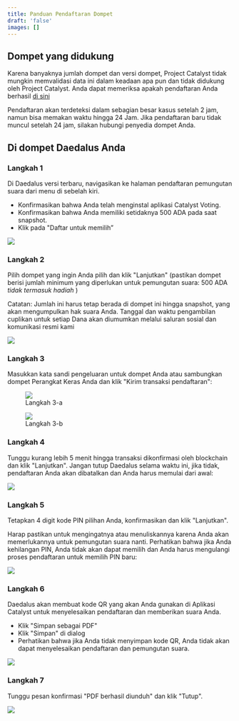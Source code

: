 ```yaml
---
title: Panduan Pendaftaran Dompet
draft: 'false'
images: []
---
```


## Dompet yang didukung

Karena banyaknya jumlah dompet dan versi dompet, Project Catalyst tidak mungkin memvalidasi data ini dalam keadaan apa pun dan tidak didukung oleh Project Catalyst. Anda dapat memeriksa apakah pendaftaran Anda berhasil [di sini](https://verify.testnet.projectcatalyst.io/)

Pendaftaran akan terdeteksi dalam sebagian besar kasus setelah 2 jam, namun bisa memakan waktu hingga 24 Jam. Jika pendaftaran baru tidak muncul setelah 24 jam, silakan hubungi penyedia dompet Anda.

## Di dompet Daedalus Anda

### Langkah 1

Di Daedalus versi terbaru, navigasikan ke halaman pendaftaran pemungutan suara dari menu di sebelah kiri.

- Konfirmasikan bahwa Anda telah menginstal aplikasi Catalyst Voting.
- Konfirmasikan bahwa Anda memiliki setidaknya 500 ADA pada saat snapshot.
- Klik pada "Daftar untuk memilih”

<image src="https://lh4.googleusercontent.com/BfoxzRDCKBpgZacW5VRCOsBYoFjfxFWvMsFbwLFqRRxgzWG3Muz8eJuBic7DaAy39PRJANTPqIdB36o1l-2P8731JZseO0gR8zTL7RlWJstpRC5aeF_IBLP5n2GhpjYwuFqokjVB1wWGJqyacX-uymo"></image>

### Langkah 2

Pilih dompet yang ingin Anda pilih dan klik "Lanjutkan" (pastikan dompet berisi jumlah minimum yang diperlukan untuk pemungutan suara: 500 ADA *tidak termasuk hadiah* )

Catatan: Jumlah ini harus tetap berada di dompet ini hingga snapshot, yang akan mengumpulkan hak suara Anda. Tanggal dan waktu pengambilan cuplikan untuk setiap Dana akan diumumkan melalui saluran sosial dan komunikasi resmi kami

<image src="https://lh5.googleusercontent.com/TT7-OXdNM-KQJlsnST1SRnPNEF89e9B2MxiDML3nDBymYZ8-lY_-H1EnfrfQnHnvBXqTNxKbstQwOLu4od1Mq9M0WyZxlcRqnE8FV_kh7CoM89GbEJXwPJAOpKmMqUGPWlbcLxLUsjKn3BgD7Xx9YRM"></image>

### Langkah 3

Masukkan kata sandi pengeluaran untuk dompet Anda atau sambungkan dompet Perangkat Keras Anda dan klik "Kirim transaksi pendaftaran":

<figure><image src="https://lh4.googleusercontent.com/hNnDsrliOu-pyU5re4vAsKnvJmtvN0Crvf0M-NGDBvrwhAq3f0EUzw3QYTMA8y2-UF1E95uPEKNapNJNnTXK1Gje4nrTsdWX4s_xmfkDJK0VWST1V5EjDYMJbjGQFdpM7b_sbPP7ti4fgB1vL8uSD5M"><figcaption> Langkah 3-a</figcaption></image></figure>

<figure><image src="https://lh6.googleusercontent.com/KbJ3RlDrGby5vm3LQ0aswWdtkp0fOSt8C8059z35O1WuKwulw68mV8mSR9CEQRH2VW1gNTbzEIKzIvenVoQBMgBuHQftZc54j7zKtNYLaCu6Sze-zjaefkvE11Vn_ErB33pEuFdN-XKDj1QR9LB2tKQ"><figcaption> Langkah 3-b</figcaption></image></figure>

### Langkah 4

Tunggu kurang lebih 5 menit hingga transaksi dikonfirmasi oleh blockchain dan klik "Lanjutkan". Jangan tutup Daedalus selama waktu ini, jika tidak, pendaftaran Anda akan dibatalkan dan Anda harus memulai dari awal:

<image src="https://lh5.googleusercontent.com/Z6tajlUWnx6GtwcD2zA8m5xqIbq3Mr7IMeqvGBlI5sr-UiE2Fi5gh5l-NyBj_zxq_FR1XyYL0t1BKOYB-Vr_VChyaY5flTgEI916tN9eaTV75ZHGm-agb3MAwzthbcgLnjmjFgFdj2Da7nYEkk1VevM"></image>

### Langkah 5

Tetapkan 4 digit kode PIN pilihan Anda, konfirmasikan dan klik "Lanjutkan".

Harap pastikan untuk mengingatnya atau menuliskannya karena Anda akan memerlukannya untuk pemungutan suara nanti. Perhatikan bahwa jika Anda kehilangan PIN, Anda tidak akan dapat memilih dan Anda harus mengulangi proses pendaftaran untuk memilih PIN baru:

<image src="https://lh5.googleusercontent.com/2VOTVy223kLyfDvegENn5-v1jzVVXdMqKytXv1_a8Mtcw930b3Ll9yqRXDS-VkQ9MrDwr6D2F2NbR0siej5RiwW6ESnlp2djug4eoYM1wLZatwyth1zsFesFErY5mpvOpMDFKP4JwcPzpkOAIJhHNR0"></image>

### Langkah 6

Daedalus akan membuat kode QR yang akan Anda gunakan di Aplikasi Catalyst untuk menyelesaikan pendaftaran dan memberikan suara Anda.

- Klik "Simpan sebagai PDF"
- Klik "Simpan" di dialog
- Perhatikan bahwa jika Anda tidak menyimpan kode QR, Anda tidak akan dapat menyelesaikan pendaftaran dan pemungutan suara.

<image src="https://lh6.googleusercontent.com/g9sWys6TIiGkQZ-nFTwF7cD0QP9VFHn-pe-AQblhViLIZuGZqFoygavLw8ifcyIZ9dKtEUFUN1Fq9CyP_J3J880bbwYn62h0ZsoPBHss-wvRU-m41MoaX0p9eAN0sy2FLVtD1SVMa9H57FEgtDBB-uw"></image>

### Langkah 7

Tunggu pesan konfirmasi "PDF berhasil diunduh" dan klik "Tutup".

<image src="https://lh6.googleusercontent.com/ewc6v9O5SywHAi51ZSepBw5twjkXTdRv95QTNwkTgYkkYn_Qj23xxCdkiVfn3bOKl30Fl_frblhe2JVKX2HELNEkn32ytOMLKiiZ8udl_YgdkhrlycfuLVR3Y7u-lZicCslrYOnIrZatTmuKNc10J4A"></image>
